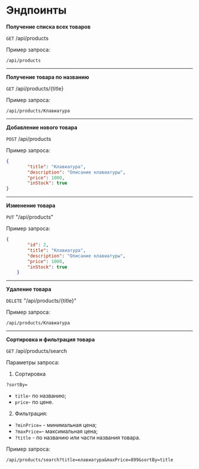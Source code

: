 
# Эндпоинты

**Получение списка всех товаров**

`GET` /api/products

Пример запроса:
```
/api/products
```
___

**Получение товара по названию**

`GET` /api/products/{title}

Пример запроса:
```
/api/products/Клавиатура
```
___

**Добавление нового товара**

`POST` /api/products

Пример запроса:
```json
{
        "title": "Клавиатура",
        "description": "Описание клавиатуры",
        "price": 1000,
        "inStock": true
}
```
___

**Изменение товара**

`PUT` "/api/products"

Пример запроса:

```json
{
        "id": 2,
        "title": "Клавиатура",
        "description": "Описание клавиатуры",
        "price": 1000,
        "inStock": true
    }
```
___


**Удаление товара**

`DELETE` "/api/products/{title}"

Пример запроса:
```
/api/products/Клавиатура
```
___

**Сортировка и фильтрация товара**

`GET` /api/products/search

Параметры запроса:

1) Сортировка

`?sortBy=`
- `title`- по названию;
- `price`- по цене.

2) Фильтрация:

- `?minPrice=` - минимальная цена;
- `?maxPrice=`- максимальная цена;
- `?title` - по названию или части названия товара.

Пример запроса:

```
/api/products/search?title=клавиатура&maxPrice=899&sortBy=title
```
